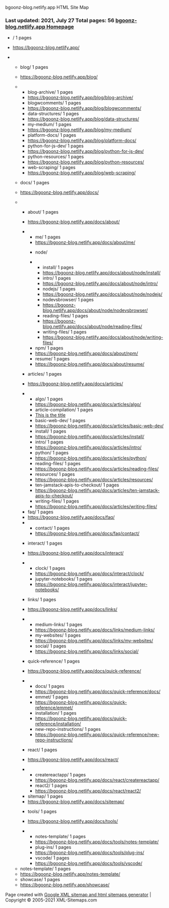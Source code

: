 bgoonz-blog.netlify.app HTML Site Map

### Last updated: 2021, July 27 Total pages: 56 [bgoonz-blog.netlify.app Homepage](https://bgoonz-blog.netlify.app)

-   / <span class="lcount">1 pages</span>
-   <https://bgoonz-blog.netlify.app/>
-   -   blog/ <span class="lcount">1 pages</span>
    -   <https://bgoonz-blog.netlify.app/blog/>
    -   -   blog-archive/ <span class="lcount">1 pages</span>
        -   <https://bgoonz-blog.netlify.app/blog/blog-archive/>

        <!-- -->

        -   blogwcomments/ <span class="lcount">1 pages</span>
        -   <https://bgoonz-blog.netlify.app/blog/blogwcomments/>

        <!-- -->

        -   data-structures/ <span class="lcount">1 pages</span>
        -   <https://bgoonz-blog.netlify.app/blog/data-structures/>

        <!-- -->

        -   my-medium/ <span class="lcount">1 pages</span>
        -   <https://bgoonz-blog.netlify.app/blog/my-medium/>

        <!-- -->

        -   platform-docs/ <span class="lcount">1 pages</span>
        -   <https://bgoonz-blog.netlify.app/blog/platform-docs/>

        <!-- -->

        -   python-for-js-dev/ <span class="lcount">1 pages</span>
        -   <https://bgoonz-blog.netlify.app/blog/python-for-js-dev/>

        <!-- -->

        -   python-resources/ <span class="lcount">1 pages</span>
        -   <https://bgoonz-blog.netlify.app/blog/python-resources/>

        <!-- -->

        -   web-scraping/ <span class="lcount">1 pages</span>
        -   <https://bgoonz-blog.netlify.app/blog/web-scraping/>

    <!-- -->

    -   docs/ <span class="lcount">1 pages</span>
    -   <https://bgoonz-blog.netlify.app/docs/>
    -   -   about/ <span class="lcount">1 pages</span>
        -   <https://bgoonz-blog.netlify.app/docs/about/>
        -   -   me/ <span class="lcount">1 pages</span>
            -   <https://bgoonz-blog.netlify.app/docs/about/me/>

            <!-- -->

            -   node/
            -   -   install/ <span class="lcount">1 pages</span>
                -   <https://bgoonz-blog.netlify.app/docs/about/node/install/>

                <!-- -->

                -   intro/ <span class="lcount">1 pages</span>
                -   <https://bgoonz-blog.netlify.app/docs/about/node/intro/>

                <!-- -->

                -   nodejs/ <span class="lcount">1 pages</span>
                -   <https://bgoonz-blog.netlify.app/docs/about/node/nodejs/>

                <!-- -->

                -   nodevsbrowser/ <span class="lcount">1 pages</span>
                -   <https://bgoonz-blog.netlify.app/docs/about/node/nodevsbrowser/>

                <!-- -->

                -   reading-files/ <span class="lcount">1 pages</span>
                -   <https://bgoonz-blog.netlify.app/docs/about/node/reading-files/>

                <!-- -->

                -   writing-files/ <span class="lcount">1 pages</span>
                -   <https://bgoonz-blog.netlify.app/docs/about/node/writing-files/>

            <!-- -->

            -   npm/ <span class="lcount">1 pages</span>
            -   <https://bgoonz-blog.netlify.app/docs/about/npm/>

            <!-- -->

            -   resume/ <span class="lcount">1 pages</span>
            -   <https://bgoonz-blog.netlify.app/docs/about/resume/>

        <!-- -->

        -   articles/ <span class="lcount">1 pages</span>
        -   <https://bgoonz-blog.netlify.app/docs/articles/>
        -   -   algo/ <span class="lcount">1 pages</span>
            -   <https://bgoonz-blog.netlify.app/docs/articles/algo/>

            <!-- -->

            -   article-compilation/ <span class="lcount">1 pages</span>
            -   [This is the title](https://bgoonz-blog.netlify.app/docs/articles/article-compilation/ 'This is the title')

            <!-- -->

            -   basic-web-dev/ <span class="lcount">1 pages</span>
            -   <https://bgoonz-blog.netlify.app/docs/articles/basic-web-dev/>

            <!-- -->

            -   install/ <span class="lcount">1 pages</span>
            -   <https://bgoonz-blog.netlify.app/docs/articles/install/>

            <!-- -->

            -   intro/ <span class="lcount">1 pages</span>
            -   <https://bgoonz-blog.netlify.app/docs/articles/intro/>

            <!-- -->

            -   python/ <span class="lcount">1 pages</span>
            -   <https://bgoonz-blog.netlify.app/docs/articles/python/>

            <!-- -->

            -   reading-files/ <span class="lcount">1 pages</span>
            -   <https://bgoonz-blog.netlify.app/docs/articles/reading-files/>

            <!-- -->

            -   resources/ <span class="lcount">1 pages</span>
            -   <https://bgoonz-blog.netlify.app/docs/articles/resources/>

            <!-- -->

            -   ten-jamstack-apis-to-checkout/ <span class="lcount">1 pages</span>
            -   <https://bgoonz-blog.netlify.app/docs/articles/ten-jamstack-apis-to-checkout/>

            <!-- -->

            -   writing-files/ <span class="lcount">1 pages</span>
            -   <https://bgoonz-blog.netlify.app/docs/articles/writing-files/>

        <!-- -->

        -   faq/ <span class="lcount">1 pages</span>
        -   <https://bgoonz-blog.netlify.app/docs/faq/>
        -   -   contact/ <span class="lcount">1 pages</span>
            -   <https://bgoonz-blog.netlify.app/docs/faq/contact/>

        <!-- -->

        -   interact/ <span class="lcount">1 pages</span>
        -   <https://bgoonz-blog.netlify.app/docs/interact/>
        -   -   clock/ <span class="lcount">1 pages</span>
            -   <https://bgoonz-blog.netlify.app/docs/interact/clock/>

            <!-- -->

            -   jupyter-notebooks/ <span class="lcount">1 pages</span>
            -   <https://bgoonz-blog.netlify.app/docs/interact/jupyter-notebooks/>

        <!-- -->

        -   links/ <span class="lcount">1 pages</span>
        -   <https://bgoonz-blog.netlify.app/docs/links/>
        -   -   medium-links/ <span class="lcount">1 pages</span>
            -   <https://bgoonz-blog.netlify.app/docs/links/medium-links/>

            <!-- -->

            -   my-websites/ <span class="lcount">1 pages</span>
            -   <https://bgoonz-blog.netlify.app/docs/links/my-websites/>

            <!-- -->

            -   social/ <span class="lcount">1 pages</span>
            -   <https://bgoonz-blog.netlify.app/docs/links/social/>

        <!-- -->

        -   quick-reference/ <span class="lcount">1 pages</span>
        -   <https://bgoonz-blog.netlify.app/docs/quick-reference/>
        -   -   docs/ <span class="lcount">1 pages</span>
            -   <https://bgoonz-blog.netlify.app/docs/quick-reference/docs/>

            <!-- -->

            -   emmet/ <span class="lcount">1 pages</span>
            -   <https://bgoonz-blog.netlify.app/docs/quick-reference/emmet/>

            <!-- -->

            -   installation/ <span class="lcount">1 pages</span>
            -   <https://bgoonz-blog.netlify.app/docs/quick-reference/installation/>

            <!-- -->

            -   new-repo-instructions/ <span class="lcount">1 pages</span>
            -   <https://bgoonz-blog.netlify.app/docs/quick-reference/new-repo-instructions/>

        <!-- -->

        -   react/ <span class="lcount">1 pages</span>
        -   <https://bgoonz-blog.netlify.app/docs/react/>
        -   -   createreactapp/ <span class="lcount">1 pages</span>
            -   <https://bgoonz-blog.netlify.app/docs/react/createreactapp/>

            <!-- -->

            -   react2/ <span class="lcount">1 pages</span>
            -   <https://bgoonz-blog.netlify.app/docs/react/react2/>

        <!-- -->

        -   sitemap/ <span class="lcount">1 pages</span>
        -   <https://bgoonz-blog.netlify.app/docs/sitemap/>

        <!-- -->

        -   tools/ <span class="lcount">1 pages</span>
        -   <https://bgoonz-blog.netlify.app/docs/tools/>
        -   -   notes-template/ <span class="lcount">1 pages</span>
            -   <https://bgoonz-blog.netlify.app/docs/tools/notes-template/>

            <!-- -->

            -   plug-ins/ <span class="lcount">1 pages</span>
            -   <https://bgoonz-blog.netlify.app/docs/tools/plug-ins/>

            <!-- -->

            -   vscode/ <span class="lcount">1 pages</span>
            -   <https://bgoonz-blog.netlify.app/docs/tools/vscode/>

    <!-- -->

    -   notes-template/ <span class="lcount">1 pages</span>
    -   <https://bgoonz-blog.netlify.app/notes-template/>

    <!-- -->

    -   showcase/ <span class="lcount">1 pages</span>
    -   <https://bgoonz-blog.netlify.app/showcase/>

Page created with [Google XML sitemap and html sitemaps generator](https://www.xml-sitemaps.com) | Copyright © 2005-2021 XML-Sitemaps.com
